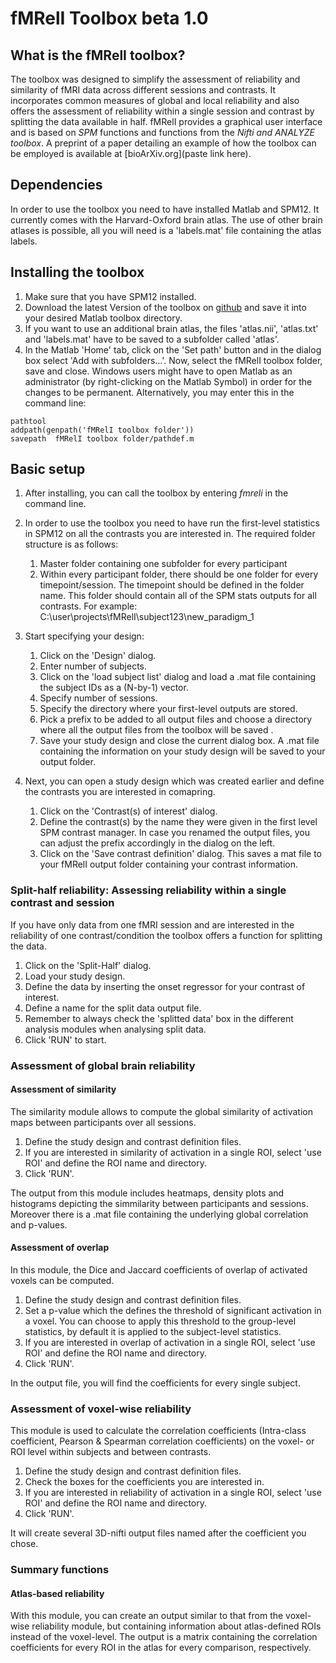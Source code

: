 # fMRelI Toolbox beta 1.0

## What is the fMRelI toolbox?

The toolbox was designed to simplify the assessment of reliability and similarity of fMRI data across different sessions and contrasts. It incorporates common measures of global and local reliability and also offers the assessment of reliability within a single session and contrast by splitting the data available in half. fMRelI provides a graphical user interface and is based on *SPM* functions and functions from the *Nifti and ANALYZE toolbox*. A preprint of a paper detailing an example of how the toolbox can be employed is available at [bioArXiv.org](paste link here).

## Dependencies

In order to use the toolbox you need to have installed Matlab and SPM12. It currently comes with the Harvard-Oxford brain atlas.
The use of other brain atlases is possible, all you will need is a 'labels.mat' file containing the atlas labels.

## Installing the toolbox

1. Make sure that you have SPM12 installed.
1. Download the latest Version of the toolbox on [github](https://github.com/nkroemer/reliability/tree/fMRelI_beta0.1) and save it into your desired Matlab toolbox directory.
1. If you want to use an additional brain atlas, the files 'atlas.nii', 'atlas.txt' and 'labels.mat' have to be saved to a subfolder called 'atlas'. 
1. In the Matlab 'Home' tab, click on the 'Set path' button and in the dialog box select 'Add with subfolders…'. Now, select the fMRelI toolbox folder, save and close. Windows users might have to open Matlab as an administrator (by right-clicking on the Matlab Symbol) in order for the changes to be permanent.
Alternatively, you may enter this in the command line:
```
pathtool
addpath(genpath('fMRelI toolbox folder'))
savepath  fMRelI toolbox folder/pathdef.m
```

## Basic setup

1. After installing, you can call the toolbox by entering *fmreli* in the command line.

1. In order to use the toolbox you need to have run the first-level statistics in SPM12 on all the contrasts you are interested in.
The required folder structure is as follows:
    1. Master folder containing one subfolder for every participant
    1. Within every participant folder, there should be one folder for every timepoint/session. The timepoint should be defined in the folder name. This folder should contain all of the SPM stats outputs for all contrasts.
    For example: C:\user\projects\fMRelI\subject123\new_paradigm_1

1. Start specifying your design:
    1. Click on the 'Design' dialog.
    1. Enter number of subjects.
    1. Click on the 'load subject list' dialog and load a .mat file containing the subject IDs as a (N-by-1) vector.
    1. Specify number of sessions.
    1. Specify the directory where your first-level outputs are stored.
    1. Pick a prefix to be added to all output files and choose a directory where all the output files from the toolbox will be saved .
    1. Save your study design and close the current dialog box. A .mat file containing the information on your study design will be saved to your output folder.

1. Next, you can open a study design which was created earlier and define the contrasts you are interested in comapring.
    1. Click on the 'Contrast(s) of interest' dialog.
    1. Define the contrast(s) by the name they were given in the first level SPM contrast manager. In case you renamed the output files, you can adjust the prefix accordingly in the dialog on the left.
    1. Click on the 'Save contrast definition' dialog. This saves a mat file to your fMRelI output folder containing your contrast information.

### Split-half reliability: Assessing reliability within a single contrast and session

If you have only data from one fMRI session and are interested in the reliability of one contrast/condition the toolbox offers a function for splitting the data.

1. Click on the 'Split-Half' dialog.
1. Load your study design.
1. Define the data by inserting the onset regressor for your contrast of interest.
1. Define a name for the split data output file.
1. Remember to always check the 'splitted data' box in the different analysis modules when analysing split data.
1. Click 'RUN' to start.

### Assessment of global brain reliability

#### Assessment of similarity

The similarity module allows to compute the global similarity of activation maps between participants over all sessions.

1. Define the study design and contrast definition files.
1. If you are interested in similarity of activation in a single ROI, select 'use ROI' and define the ROI name and directory.
1. Click 'RUN'.

The output from this module includes heatmaps, density plots and histograms depicting the simmilarity between participants and sessions. Moreover there is a .mat file containing the underlying global correlation and p-values.

#### Assessment of overlap

In this module, the Dice and Jaccard coefficients of overlap of activated voxels can be computed. 

1. Define the study design and contrast definition files.
1. Set a p-value which the defines the threshold of significant activation in a voxel. You can choose to apply this threshold to the group-level statistics, by default it is applied to the subject-level statistics.
1. If you are interested in overlap of activation in a single ROI, select 'use ROI' and define the ROI name and directory.
1. Click 'RUN'.

In the output file, you will find the coefficients for every single subject.

### Assessment of voxel-wise reliability

This module is used to calculate the correlation coefficients (Intra-class coefficient, Pearson & Spearman correlation coefficients) on the voxel- or ROI level within subjects and between contrasts.

1. Define the study design and contrast definition files.
1. Check the boxes for the coefficients you are interested in.
1. If you are interested in reliability of activation in a single ROI, select 'use ROI' and define the ROI name and directory.
1. Click 'RUN'.

It will create several 3D-nifti output files named after the coefficient you chose.

### Summary functions

#### Atlas-based reliability

With this module, you can create an output similar to that from the voxel-wise reliability module, but containing information about atlas-defined ROIs instead of the voxel-level. The output is a matrix containing the correlation coefficients for every ROI in the atlas for every comparison, respectively.
